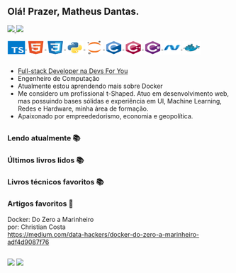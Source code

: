 ## Olá! Prazer, Matheus Dantas. 

<div>
  <a href="https://github.com/mathdantas">
  <img height="150em" src="https://github-readme-stats.vercel.app/api?username=mathdantas&show_icons=true&theme=dark&include_all_commits=true&count_private=true"/>
  <img height="150em" src="https://github-readme-stats.vercel.app/api/top-langs/?username=mathdantas&layout=compact&langs_count=7&theme=dark"/>
</div>
<div style="display: inline_block"><br>
  <img align="center" alt="Math-Ts" height="30" width="40" src="https://raw.githubusercontent.com/devicons/devicon/master/icons/typescript/typescript-plain.svg">
  <img align="center" alt="Math-HTML" height="30" width="40" src="https://raw.githubusercontent.com/devicons/devicon/master/icons/html5/html5-original.svg">
  <img align="center" alt="Math-CSS" height="30" width="40" src="https://raw.githubusercontent.com/devicons/devicon/master/icons/css3/css3-original.svg">
  <img align="center" alt="Math-Python" height="30" width="40" src="https://raw.githubusercontent.com/devicons/devicon/master/icons/python/python-original.svg">
  <img align="center" alt="Math-Python" height="30" width="40" src="https://raw.githubusercontent.com/devicons/devicon/master/icons/jupyter/jupyter-original.svg">
  <img align="center" alt="Math-Csharp" height="30" width="40" src="https://raw.githubusercontent.com/devicons/devicon/master/icons/c/c-original.svg">
  <img align="center" alt="Math-Csharp" height="30" width="40" src="https://raw.githubusercontent.com/devicons/devicon/master/icons/cplusplus/cplusplus-original.svg">
  <img align="center" alt="Math-Csharp" height="30" width="40" src="https://raw.githubusercontent.com/devicons/devicon/master/icons/csharp/csharp-original.svg">
  <img align="center" alt="Math-Csharp" height="30" width="40" src="https://raw.githubusercontent.com/devicons/devicon/master/icons/dot-net/dot-net-original.svg">
  <img align="center" alt="Math-Csharp" height="30" width="40" src="https://raw.githubusercontent.com/devicons/devicon/master/icons/docker/docker-original.svg">
</div>

##

  
- Full-stack Developer na [Devs For You](http://www.devs4you.com.br/)
- Engenheiro de Computação
- Atualmente estou aprendendo mais sobre Docker
- Me considero um profissional t-Shaped. Atuo em desenvolvimento web, mas possuindo bases sólidas e experiência em UI, Machine Learning, Redes e Hardware, minha área de formação. 
- Apaixonado por empreededorismo, economia e geopolítica. 

##

### Lendo atualmente 📚
### Últimos livros lidos 📚
### Livros técnicos favoritos 📚
### Artigos favoritos 📃
   Docker: Do Zero a Marinheiro<br/>
   por: Christian Costa<br/>
   https://medium.com/data-hackers/docker-do-zero-a-marinheiro-adf4d9087f76
  
##

<div> 
  <a href = "mailto:matheus.dantas.ti@gmail.com"><img src="https://img.shields.io/badge/-Gmail-%23333?style=for-the-badge&logo=gmail&logoColor=white" target="_blank"></a>
  <a href="https://www.linkedin.com/in/math-dantas/" target="_blank"><img src="https://img.shields.io/badge/-LinkedIn-%230077B5?style=for-the-badge&logo=linkedin&logoColor=white" target="_blank"></a> 
</div>

<!---
mathdantas/mathdantas is a ✨ special ✨ repository because its `README.md` (this file) appears on your GitHub profile.
You can click the Preview link to take a look at your changes.
--->
